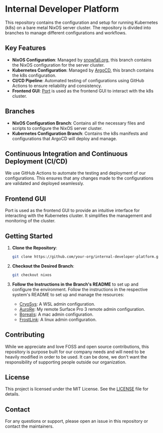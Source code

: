 # Internal Developer Platform

This repository contains the configuration and setup for running Kubernetes (k8s) on a bare metal NixOS server cluster. The repository is divided into branches to manage different configurations and workflows.

## Key Features

- **NixOS Configuration**: Managed by [snowfall.org](https://snowfall.org), this branch contains the NixOS configuration for the server cluster.
- **Kubernetes Configuration**: Managed by [ArgoCD](https://argoproj.github.io/argo-cd/), this branch contains the k8s configuration.
- **CI/CD Pipeline**: Automated testing of configurations using GitHub Actions to ensure reliability and consistency.
- **Frontend GUI**: [Port](https://port.dev) is used as the frontend GUI to interact with the k8s cluster.

## Branches

- **NixOS Configuration Branch**: Contains all the necessary files and scripts to configure the NixOS server cluster.
- **Kubernetes Configuration Branch**: Contains the k8s manifests and configurations that ArgoCD will deploy and manage.

## Continuous Integration and Continuous Deployment (CI/CD)

We use GitHub Actions to automate the testing and deployment of our configurations. This ensures that any changes made to the configurations are validated and deployed seamlessly.

## Frontend GUI

Port is used as the frontend GUI to provide an intuitive interface for interacting with the Kubernetes cluster. It simplifies the management and monitoring of the cluster.

## Getting Started

1. **Clone the Repository**:
    ```sh
    git clone https://github.com/your-org/internal-developer-platform.git
    ```

2. **Checkout the Desired Branch**:
    ```sh
    git checkout nixos
    ```

3. **Follow the Instructions in the Branch's README** to set up and configure the environment.
    Follow the instructions in the respective system's README to set up and manage the resources:
    - [CryoSys](https://github.com/AttackOnTyler/tundra/blob/nixos/systems/x86_64-linux/CryoSys/README.md): A WSL admin configuration.
    - [AuroRe](https://github.com/AttackOnTyler/tundra/blob/nixos/systems/x86_64-linux/AuroRe/README.md): My remote Surface Pro 3 remote admin configuration.
    - [Borealis](https://github.com/AttackOnTyler/tundra/blob/nixos/systems/aarch64-darwin/Borealis/README.md): A mac admin configuration.
    - [FrostLink](https://github.com/AttackOnTyler/tundra/blob/nixos/systems/x86_64-linux/FrostLink/README.md): A linux admin configuration.

## Contributing

While we appreciate and love FOSS and open source contributions, this repository is purpose built for our company needs and will need to be heavily modified in order to be used. It can be done, we don't want the responsibility of supporting people outside our organization.

## License

This project is licensed under the MIT License. See the [LICENSE](LICENSE) file for details.

## Contact

For any questions or support, please open an issue in this repository or contact the maintainers.
